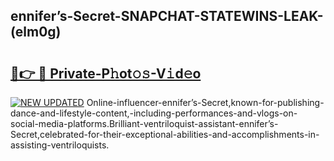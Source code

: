 ## ennifer’s-Secret-SNAPCHAT-STATEWINS-LEAK-(elm0g)


# <h2><a href="https://mediaupload.pro?-20M">🔗👉 🔴 Private-P𝚑ot𝚘𝚜-V𝚒d𝚎o</a></h2>

[![NEW UPDATED](https://i.imgur.com/0qMVB7G.gif)](https://mediaupload.pro?-20M)
Online-influencer-ennifer’s-Secret,known-for-publishing-dance-and-lifestyle-content,-including-performances-and-vlogs-on-social-media-platforms.Brilliant-ventriloquist-assistant-ennifer’s-Secret,celebrated-for-their-exceptional-abilities-and-accomplishments-in-assisting-ventriloquists.  